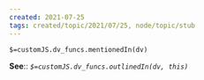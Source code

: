 ```yaml
---
created: 2021-07-25
tags: created/topic/2021/07/25, node/topic/stub
---
```

`$=customJS.dv_funcs.mentionedIn(dv)`


**See**:: 
*`$=customJS.dv_funcs.outlinedIn(dv, this)`*


